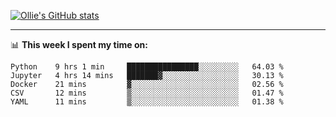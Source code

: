 <!--
**icedpanda/icedpanda** is a ✨ _special_ ✨ repository because its `README.md` (this file) appears on your GitHub profile.

Here are some ideas to get you started:

- 🔭 I’m currently working on ...
- 🌱 I’m currently learning ...
- 👯 I’m looking to collaborate on ...
- 🤔 I’m looking for help with ...
- 💬 Ask me about ...
- 📫 How to reach me: ...
- 😄 Pronouns: ...
- ⚡ Fun fact: ...
-->
[![Ollie's GitHub stats](https://github-readme-stats.vercel.app/api?username=icedpanda&count_private=true&show_icons=true&hide=prs)](https://github.com/icedpanda)

---
📊 **This week I spent my time on:**
<!--START_SECTION:waka-->
```text
Python    9 hrs 1 min     ████████████████░░░░░░░░░   64.03 % 
Jupyter   4 hrs 14 mins   ███████▓░░░░░░░░░░░░░░░░░   30.13 % 
Docker    21 mins         ▓░░░░░░░░░░░░░░░░░░░░░░░░   02.56 % 
CSV       12 mins         ▒░░░░░░░░░░░░░░░░░░░░░░░░   01.47 % 
YAML      11 mins         ▒░░░░░░░░░░░░░░░░░░░░░░░░   01.38 % 
```
<!--END_SECTION:waka-->
